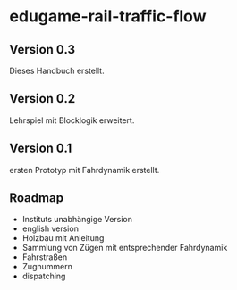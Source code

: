 edugame-rail-traffic-flow
======

Version 0.3
------
  
  Dieses Handbuch erstellt.

Version 0.2
------

  Lehrspiel mit Blocklogik erweitert.

Version 0.1
------

  ersten Prototyp mit Fahrdynamik erstellt.

Roadmap
------

* Instituts unabhängige Version
* english version
* Holzbau mit Anleitung
* Sammlung von Zügen mit entsprechender Fahrdynamik
* Fahrstraßen
* Zugnummern
* dispatching